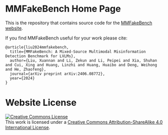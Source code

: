 # MMFakeBench Home Page

This is the repository that contains source code for the [MMFakeBench website](https://liuxuannan.github.io/MMFakeBench.github.io/).

If you find MMFakeBench useful for your work please cite:
```
@article{liu2024mmfakebench,
  title={MMFakeBench: A Mixed-Source Multimodal Misinformation Detection Benchmark for LVLMs},
  author={Liu, Xuannan and Li, Zekun and Li, Peipei and Xia, Shuhan and Cui, Xing and Huang, Linzhi and Huang, Huaibo and Deng, Weihong and He, Zhaofeng},
  journal={arXiv preprint arXiv:2406.08772},
  year={2024}
}
```

# Website License
<a rel="license" href="http://creativecommons.org/licenses/by-sa/4.0/"><img alt="Creative Commons License" style="border-width:0" src="https://i.creativecommons.org/l/by-sa/4.0/88x31.png" /></a><br />This work is licensed under a <a rel="license" href="http://creativecommons.org/licenses/by-sa/4.0/">Creative Commons Attribution-ShareAlike 4.0 International License</a>.
